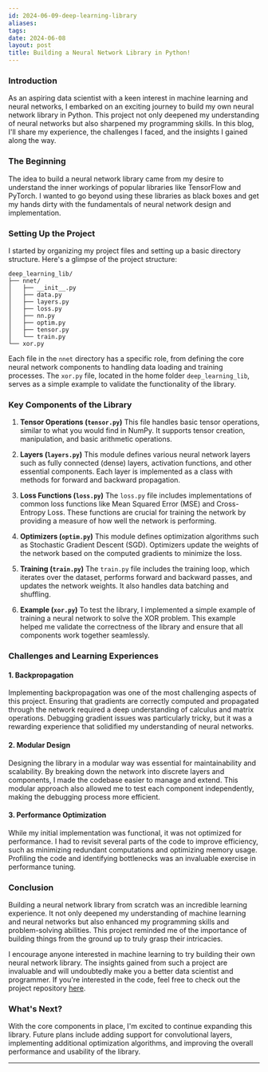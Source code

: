 ```yaml
---
id: 2024-06-09-deep-learning-library
aliases: 
tags: 
date: 2024-06-08
layout: post
title: Building a Neural Network Library in Python!
---
```

### Introduction

As an aspiring data scientist with a keen interest in machine learning and neural networks, I embarked on an exciting journey to build my own neural network library in Python. This project not only deepened my understanding of neural networks but also sharpened my programming skills. In this blog, I'll share my experience, the challenges I faced, and the insights I gained along the way.

### The Beginning

The idea to build a neural network library came from my desire to understand the inner workings of popular libraries like TensorFlow and PyTorch. I wanted to go beyond using these libraries as black boxes and get my hands dirty with the fundamentals of neural network design and implementation.

### Setting Up the Project

I started by organizing my project files and setting up a basic directory structure. Here's a glimpse of the project structure:

```
deep_learning_lib/
├── nnet/
│   ├── __init__.py
│   ├── data.py
│   ├── layers.py
│   ├── loss.py
│   ├── nn.py
│   ├── optim.py
│   ├── tensor.py
│   └── train.py
└── xor.py
```

Each file in the `nnet` directory has a specific role, from defining the core neural network components to handling data loading and training processes. The `xor.py` file, located in the home folder `deep_learning_lib`, serves as a simple example to validate the functionality of the library.

### Key Components of the Library

1. **Tensor Operations (`tensor.py`)**
   This file handles basic tensor operations, similar to what you would find in NumPy. It supports tensor creation, manipulation, and basic arithmetic operations.

2. **Layers (`layers.py`)**
   This module defines various neural network layers such as fully connected (dense) layers, activation functions, and other essential components. Each layer is implemented as a class with methods for forward and backward propagation.

3. **Loss Functions (`loss.py`)**
   The `loss.py` file includes implementations of common loss functions like Mean Squared Error (MSE) and Cross-Entropy Loss. These functions are crucial for training the network by providing a measure of how well the network is performing.

4. **Optimizers (`optim.py`)**
   This module defines optimization algorithms such as Stochastic Gradient Descent (SGD). Optimizers update the weights of the network based on the computed gradients to minimize the loss.

5. **Training (`train.py`)**
   The `train.py` file includes the training loop, which iterates over the dataset, performs forward and backward passes, and updates the network weights. It also handles data batching and shuffling.

6. **Example (`xor.py`)**
   To test the library, I implemented a simple example of training a neural network to solve the XOR problem. This example helped me validate the correctness of the library and ensure that all components work together seamlessly.

### Challenges and Learning Experiences

#### 1. Backpropagation

Implementing backpropagation was one of the most challenging aspects of this project. Ensuring that gradients are correctly computed and propagated through the network required a deep understanding of calculus and matrix operations. Debugging gradient issues was particularly tricky, but it was a rewarding experience that solidified my understanding of neural networks.

#### 2. Modular Design

Designing the library in a modular way was essential for maintainability and scalability. By breaking down the network into discrete layers and components, I made the codebase easier to manage and extend. This modular approach also allowed me to test each component independently, making the debugging process more efficient.

#### 3. Performance Optimization

While my initial implementation was functional, it was not optimized for performance. I had to revisit several parts of the code to improve efficiency, such as minimizing redundant computations and optimizing memory usage. Profiling the code and identifying bottlenecks was an invaluable exercise in performance tuning.

### Conclusion

Building a neural network library from scratch was an incredible learning experience. It not only deepened my understanding of machine learning and neural networks but also enhanced my programming skills and problem-solving abilities. This project reminded me of the importance of building things from the ground up to truly grasp their intricacies.

I encourage anyone interested in machine learning to try building their own neural network library. The insights gained from such a project are invaluable and will undoubtedly make you a better data scientist and programmer. If you're interested in the code, feel free to check out the project repository [here](https://github.com/pranavsukumaran/nnet).

### What's Next?

With the core components in place, I'm excited to continue expanding this library. Future plans include adding support for convolutional layers, implementing additional optimization algorithms, and improving the overall performance and usability of the library.

---

